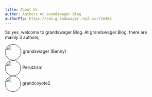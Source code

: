 ```yaml
---
title: About Us
author: Authors At Grandswager Blog
authorPfp: https://cdn.grandswager.repl.co/73e408
---
```


So yes, welcome to grandswager Blog. At grandswager Blog, there are mainly 3 authors, 

<div id="frame" style="display:inline-flex"> 
  <img src="https://cdn.grandswager.repl.co/94ada1" style="width:51px;border-radius:50%;border:1px solid black;"> 
  <p style="margin-left:5px;margin-top:15px;">grandswager (Benny)</p>
</div>
<br>
<div id="frame" style="display:inline-flex"> 
  <img src="https://cdn.grandswager.repl.co/52821f" style="width:50px;border-radius:50%;border:1px solid black;"> 
  <p style="margin-left:5px;margin-top:15px;">Perutzism</p>
</div>
<br>
<div id="frame" style="display:inline-flex"> 
  <img src="https://cdn.grandswager.repl.co/cab98d" style="width:50px;border-radius:50%;border:1px solid black;"> 
  <p style="margin-left:5px;margin-top:15px;">grandcoyote2</p>
</div>
